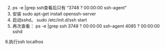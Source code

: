 2. ps -e |grep ssh查看后只有
    “3748 ?        00:00:00 ssh-agent"
3. 安装
    sudo apt-get install openssh-server
4. 启动sshd。
    sudo /etc/init.d/ssh start
5. 再次查看：
    ps -e |grep ssh
    3748 ? 00:00:00 ssh-agent
    4085 ? 00:00:00 sshd

6.执行ssh localhos